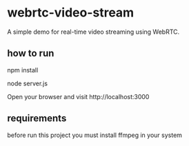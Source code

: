 # webrtc-video-stream

A simple demo for real-time video streaming using WebRTC.

## how to run

npm install

node server.js

Open your browser and visit http://localhost:3000

## requirements

before run this project you must install ffmpeg in your system